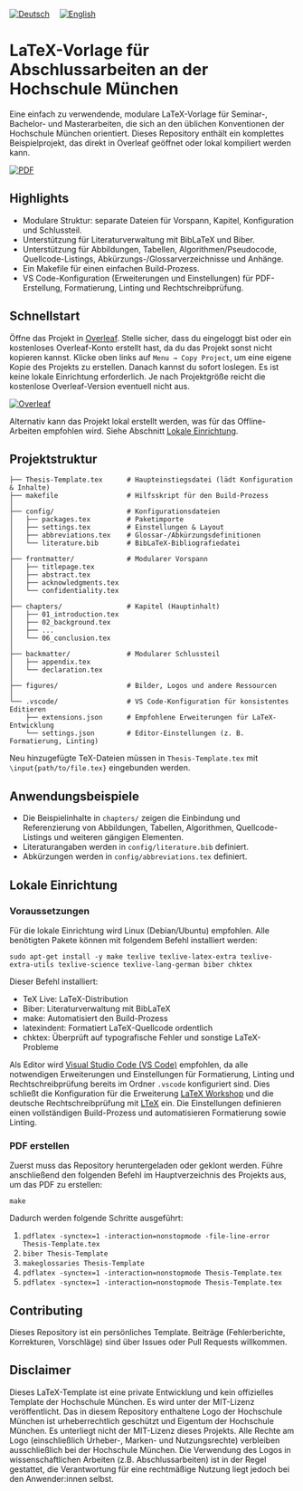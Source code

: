 [![Deutsch](https://img.shields.io/badge/DE-Deutsch-0A84FF?style=for-the-badge&logo=google-translate&logoColor=0A84FF)](https://github.com/Simon-Hi5/Hochschule-Muenchen-LaTeX-Template)&emsp;
[![English](https://img.shields.io/badge/EN-English-lightgrey?style=for-the-badge&logo=google-translate&logoColor=lightgrey)](https://github.com/Simon-Hi5/Hochschule-Muenchen-LaTeX-Template/tree/english)

# LaTeX-Vorlage für Abschlussarbeiten an der Hochschule München

Eine einfach zu verwendende, modulare LaTeX-Vorlage für Seminar-, Bachelor- und Masterarbeiten, die sich an den üblichen Konventionen der Hochschule München orientiert. Dieses Repository enthält ein komplettes Beispielprojekt, das direkt in Overleaf geöffnet oder lokal kompiliert werden kann.

[![PDF](https://img.shields.io/badge/View_PDF-Thesis_Template-red?style=for-the-badge&logo=readdotcv&logoColor=red)](Thesis-Template.pdf)

## Highlights

- Modulare Struktur: separate Dateien für Vorspann, Kapitel, Konfiguration und Schlussteil.
- Unterstützung für Literaturverwaltung mit BibLaTeX und Biber.
- Unterstützung für Abbildungen, Tabellen, Algorithmen/Pseudocode, Quellcode-Listings, Abkürzungs-/Glossarverzeichnisse und Anhänge.
- Ein Makefile für einen einfachen Build-Prozess.
- VS Code-Konfiguration (Erweiterungen und Einstellungen) für PDF-Erstellung, Formatierung, Linting und Rechtschreibprüfung.

## Schnellstart

Öffne das Projekt in [Overleaf](https://www.overleaf.com/read/nrmrmjvwwhnv#ddfbfb). Stelle sicher, dass du eingeloggt bist oder ein kostenloses Overleaf-Konto erstellt hast, da du das Projekt sonst nicht kopieren kannst. Klicke oben links auf `Menu → Copy Project`, um eine eigene Kopie des Projekts zu erstellen. Danach kannst du sofort loslegen. Es ist keine lokale Einrichtung erforderlich. Je nach Projektgröße reicht die kostenlose Overleaf-Version eventuell nicht aus.

[![Overleaf](https://img.shields.io/badge/Open_in-Overleaf-47A141?style=for-the-badge&logo=overleaf)](https://www.overleaf.com/read/nrmrmjvwwhnv#ddfbfb)

Alternativ kann das Projekt lokal erstellt werden, was für das Offline-Arbeiten empfohlen wird. Siehe Abschnitt [Lokale Einrichtung](#lokale-einrichtung).

## Projektstruktur

```
├── Thesis-Template.tex      # Haupteinstiegsdatei (lädt Konfiguration & Inhalte)
├── makefile                 # Hilfsskript für den Build-Prozess 
│
├── config/                  # Konfigurationsdateien
│   ├── packages.tex         # Paketimporte
│   ├── settings.tex         # Einstellungen & Layout
│   ├── abbreviations.tex    # Glossar-/Abkürzungsdefinitionen
│   └── literature.bib       # BibLaTeX-Bibliografiedatei
│
├── frontmatter/             # Modularer Vorspann
│   ├── titlepage.tex
│   ├── abstract.tex
│   ├── acknowledgments.tex
│   └── confidentiality.tex
│
├── chapters/                # Kapitel (Hauptinhalt)
│   ├── 01_introduction.tex
│   ├── 02_background.tex
│   ├── ...
│   └── 06_conclusion.tex
│
├── backmatter/              # Modularer Schlussteil
│   ├── appendix.tex
│   └── declaration.tex
│
├── figures/                 # Bilder, Logos und andere Ressourcen
│
└── .vscode/                 # VS Code-Konfiguration für konsistentes Editieren
    ├── extensions.json      # Empfohlene Erweiterungen für LaTeX-Entwicklung
    └── settings.json        # Editor-Einstellungen (z. B. Formatierung, Linting)
```

Neu hinzugefügte TeX-Dateien müssen in `Thesis-Template.tex` mit `\input{path/to/file.tex}` eingebunden werden.

## Anwendungsbeispiele

- Die Beispielinhalte in `chapters/` zeigen die Einbindung und Referenzierung von Abbildungen, Tabellen, Algorithmen, Quellcode-Listings und weiteren gängigen Elementen.
- Literaturangaben werden in `config/literature.bib` definiert.
- Abkürzungen werden in `config/abbreviations.tex` definiert.

## Lokale Einrichtung

### Voraussetzungen

Für die lokale Einrichtung wird Linux (Debian/Ubuntu) empfohlen. Alle benötigten Pakete können mit folgendem Befehl installiert werden:

```
sudo apt-get install -y make texlive texlive-latex-extra texlive-extra-utils texlive-science texlive-lang-german biber chktex
```

Dieser Befehl installiert:

- TeX Live: LaTeX-Distribution
- Biber: Literaturverwaltung mit BibLaTeX
- make: Automatisiert den Build-Prozess
- latexindent: Formatiert LaTeX-Quellcode ordentlich
- chktex: Überprüft auf typografische Fehler und sonstige LaTeX-Probleme

Als Editor wird [Visual Studio Code (VS Code)](https://code.visualstudio.com/) empfohlen, da alle notwendigen Erweiterungen und Einstellungen für Formatierung, Linting und Rechtschreibprüfung bereits im Ordner `.vscode` konfiguriert sind. Dies schließt die Konfiguration für die Erweiterung [LaTeX Workshop](https://marketplace.visualstudio.com/items?itemName=James-Yu.latex-workshop) und die deutsche Rechtschreibprüfung mit [LTeX](https://marketplace.visualstudio.com/items?itemName=valentjn.vscode-ltex) ein. Die Einstellungen definieren einen vollständigen Build-Prozess und automatisieren Formatierung sowie Linting.

### PDF erstellen

Zuerst muss das Repository heruntergeladen oder geklont werden. Führe anschließend den folgenden Befehl im Hauptverzeichnis des Projekts aus, um das PDF zu erstellen:

```
make
```

Dadurch werden folgende Schritte ausgeführt:

1. `pdflatex -synctex=1 -interaction=nonstopmode -file-line-error Thesis-Template.tex`
2. `biber Thesis-Template`
3. `makeglossaries Thesis-Template`
4. `pdflatex -synctex=1 -interaction=nonstopmode Thesis-Template.tex`
5. `pdflatex -synctex=1 -interaction=nonstopmode Thesis-Template.tex`

## Contributing

Dieses Repository ist ein persönliches Template. Beiträge (Fehlerberichte, Korrekturen, Vorschläge) sind über Issues oder Pull Requests willkommen.

## Disclaimer

Dieses LaTeX-Template ist eine private Entwicklung und kein offizielles Template der Hochschule München. Es wird unter der MIT-Lizenz veröffentlicht. Das in diesem Repository enthaltene Logo der Hochschule München ist urheberrechtlich geschützt und Eigentum der Hochschule München. Es unterliegt nicht der MIT-Lizenz dieses Projekts. Alle Rechte am Logo (einschließlich Urheber-, Marken- und Nutzungsrechte) verbleiben ausschließlich bei der Hochschule München. Die Verwendung des Logos in wissenschaftlichen Arbeiten (z.B. Abschlussarbeiten) ist in der Regel gestattet, die Verantwortung für eine rechtmäßige Nutzung liegt jedoch bei den Anwender:innen selbst.
